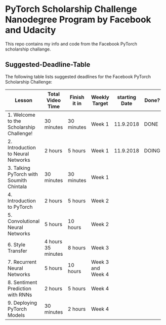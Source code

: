 # PyTorch Scholarship Challenge Nanodegree Program by Facebook and Udacity
This repo contains my info and code from the Facebook PyTorch scholarship challange.

## Suggested-Deadline-Table ##
The following table lists suggested deadlines for the Facebook PyTorch Scholarship Challenge: 

| Lesson | Total Video Time | Finish it in | Weekly Target | starting Date | Done? |
| --- | --- | --- | --- | --- | --- |
| 1. Welcome to the Scholarship Challenge! | 30 minutes | 30 minutes | Week 1 | 11.9.2018 | DONE |
| 2. Introduction to Neural Networks | 2 hours | 5 hours | Week 1 | 11.9.2018 | DOING |
| 3. Talking PyTorch with Soumith Chintala | 30 minutes | 30 minutes | Week 1 |
| 4. Introduction to PyTorch | 2 hours | 5 hours | Week 2 |
| 5. Convolutional Neural Networks | 5 hours | 10 hours | Week 2 |
| 6. Style Transfer | 4 hours 35 minutes | 8 hours | Week 3 |
| 7. Recurrent Neural Networks | 5 hours | 10 hours | Week 3 and Week 4 |
| 8. Sentiment Prediction with RNNs | 2 hours | 5 hours | Week 4 |
| 9. Deploying PyTorch Models | 30 minutes | 2 hours | Week 4 |




















